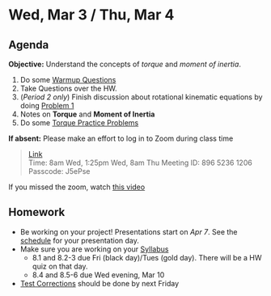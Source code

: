 Wed, Mar 3 / Thu, Mar 4
==================  
  
Agenda  
---------  
**Objective:** Understand the concepts of *torque* and *moment of inertia*.

1. Do some [Warmup Questions][wu]
2. Take Questions over the HW.
3. (*Period 2 only*) Finish discussion about rotational kinematic equations by doing [Problem 1][probs]
4. Notes on **Torque** and **Moment of Inertia**
5. Do some [Torque Practice Problems][probs]

**If absent:** Please make an effort to log in to Zoom during class time  
> [Link](https://us02web.zoom.us/j/89652361206?pwd=L3ZYQzBGNitFK0J6K1M4Nk1iM1dYQT09)  
> Time: 8am Wed, 1:25pm Wed, 8am Thu
> Meeting ID: 896 5236 1206  
> Passcode: J5ePse 

If you missed the zoom, watch [this video]()

Homework   
-------------  
- Be working on your project! Presentations start on *Apr 7*.  See the [schedule][sched] for your presentation day.	
- Make sure you are working on your [Syllabus]
	- 8.1 and 8.2-3 due Fri (black day)/Tues (gold day).  There will be a HW quiz on that day.
	- 8.4 and 8.5-6 due Wed evening, Mar 10
- [Test Corrections][correct] should be done by next Friday

[sched]: https://avoncsc-my.sharepoint.com/:x:/g/personal/zjrohrbach_avon-schools_org/EVMXHFfIjQJDml8sDSyMeYsBLcV4ZCg-pDrGaicpsu_iBQ?e=RfXTgy
[syllabus]: https://avon.schoology.com/course/2624603229/materials?f=369843178
[correct]: https://avon.schoology.com/assignment/4731439922/info
[wu]: https://avon.schoology.com/page/4736717996
[probs]: https://avon.schoology.com/page/4736900872
<!--stackedit_data:
eyJoaXN0b3J5IjpbLTM0MDcwNjI3NywtMTYxNjA0NTI3NSw4Nz
gzMzg2MDYsLTE0Nzg3MTQwNTksMTY2NjU5MTE5NSw2NTI4MTUz
MzIsMzU3MzE1NDY5LDE1NjgwNDYwODEsLTc1MTY0Nzc0OCwtMT
g3NjQyMTc4OCwtMTgxMTU2MTQxMCwtNzg2MjczMzY5LC0xOTc3
NTg5MTE3LC0xMTY3NDAxOTgxLDEzMDkxOTQwOCwxMjY0NzM3OD
M3LC0xNTAzNTAzNTk1LDIwMzQzMzk3MzMsLTY4NzI1NjAxNiw1
MTEyMzg0MjFdfQ==
-->